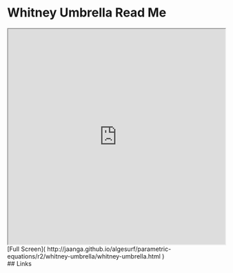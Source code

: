 Whitney Umbrella Read Me
===

<iframe src='http://jaanga.github.io/algesurf/parametric-equations/r2/whitney-umbrella/whitney-umbrella.html' width=100% height=500px >
There is an `iframe` here. It is not visible when viewed on github.com/algesurf. To view, please see 'Project Links' below.
</iframe>
[Full Screen]( http://jaanga.github.io/algesurf/parametric-equations/r2/whitney-umbrella/whitney-umbrella.html )
<br>
## Links 
<http://www.3d-meier.de/tut3/Seite22.html>  
